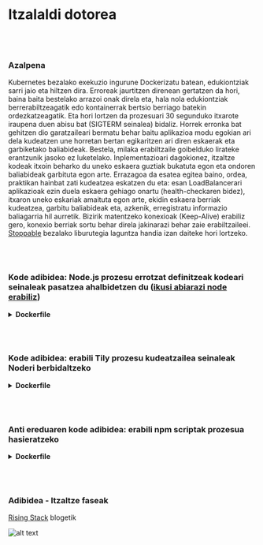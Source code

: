 # Itzalaldi dotorea

<br/><br/>

### Azalpena

Kubernetes bezalako exekuzio ingurune Dockerizatu batean, edukiontziak sarri jaio eta hiltzen dira. Erroreak jaurtitzen direnean gertatzen da hori, baina baita bestelako arrazoi onak direla eta, hala nola edukiontziak berrerabiltzeagatik edo kontainerrak bertsio berriago batekin ordezkatzeagatik. Eta hori lortzen da prozesuari 30 segunduko itxarote iraupena duen abisu bat (SIGTERM seinalea) bidaliz. Horrek erronka bat gehitzen dio garatzaileari bermatu behar baitu aplikazioa modu egokian ari dela kudeatzen une horretan bertan egikaritzen ari diren eskaerak eta garbiketako baliabideak. Bestela, milaka erabiltzaile goibelduko lirateke erantzunik jasoko ez luketelako. Inplementazioari dagokionez, itzaltze kodeak itxoin beharko du uneko eskaera guztiak bukatuta egon eta ondoren baliabideak garbituta egon arte. Errazagoa da esatea egitea baino, ordea, praktikan hainbat zati kudeatzea eskatzen du eta: esan LoadBalancerari aplikazioak ezin duela eskaera gehiago onartu (health-checkaren bidez), itxaron uneko eskariak amaituta egon arte, ekidin eskaera berriak kudeatzea, garbitu baliabideak eta, azkenik, erregistratu informazio baliagarria hil aurretik. Bizirik matentzeko konexioak (Keep-Alive) erabiliz gero, konexio berriak sortu behar direla jakinarazi behar zaie erabiltzaileei. [Stoppable](https://github.com/hunterloftis/stoppable) bezalako liburutegia laguntza handia izan daiteke hori lortzeko.

<br/><br/>

### Kode adibidea: Node.js prozesu errotzat definitzeak kodeari seinaleak pasatzea ahalbidetzen du ([ikusi abiarazi node erabiliz](./sections/docker/bootstrap-using-node.md))

<details>

<summary><strong>Dockerfile</strong></summary>

```dockerfile
FROM node:12-slim

# Eraikitze logika hemen dago

CMD ["node", "index.js"]
#Hemengo ilarak Node.js prozesu erroa (PID1) bilakatuko du

```

</details>

<br/><br/>

### Kode adibidea: erabili Tily prozesu kudeatzailea seinaleak Noderi berbidaltzeko

<details>

<summary><strong>Dockerfile</strong></summary>

```dockerfile
FROM node:12-slim

# Eraikitze logika hemen dago

ENV TINI_VERSION v0.19.0
ADD https://github.com/krallin/tini/releases/download/${TINI_VERSION}/tini /tini
RUN chmod +x /tini
ENTRYPOINT ["/tini", "--"]

CMD ["node", "index.js"]
#Hemendik aurrera Nodek PID1 bezala jokatuko duten TINIren azpi prozesuak abiatuko ditu

```

</details>

<br/><br/>

### Anti ereduaren kode adibidea: erabili npm scriptak prozesua hasieratzeko

<details>

<summary><strong>Dockerfile</strong></summary>

```dockerfile
FROM node:12-slim

# Eraikitze logika hemen dator

CMD ["npm", "start"]
#Hemendik aurrera Nodek bigarren mailako prozesuak abiatuko ditu eta npmek ez ditu seinaleak jasoko

```

</details>

<br/><br/>

### Adibidea - Itzaltze faseak

[Rising Stack](https://blog.risingstack.com/graceful-shutdown-node-js-kubernetes/) blogetik

![alt text](./assets/images/Kubernetes-graceful-shutdown-flowchart.png)
